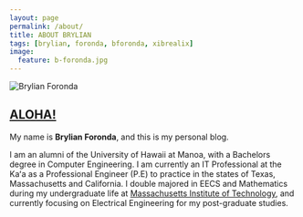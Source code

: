 ```yaml
---
layout: page
permalink: /about/
title: ABOUT BRYLIAN
tags: [brylian, foronda, bforonda, xibrealix]
image:
  feature: b-foronda.jpg
---
```


  <img src="{{ site.url }}/images/b-foronda.jpg" alt="Brylian Foronda">

## [ALOHA!](https://en.wikipedia.org/wiki/Aloha)

My name is **Brylian Foronda**, and this is my personal blog.  

I am an alumni of the University of Hawaii at Manoa, with a Bachelors degree in Computer Engineering. I am currently an IT Professional at the Kaʻa as a Professional Engineer (P.E) to practice in the states of Texas, Massachusetts and California. I double majored in EECS and Mathematics during my undergraduate life at [Massachusetts Institute of Technology](http://www.mit.edu/), and currently focusing on Electrical Engineering for my post-graduate studies.